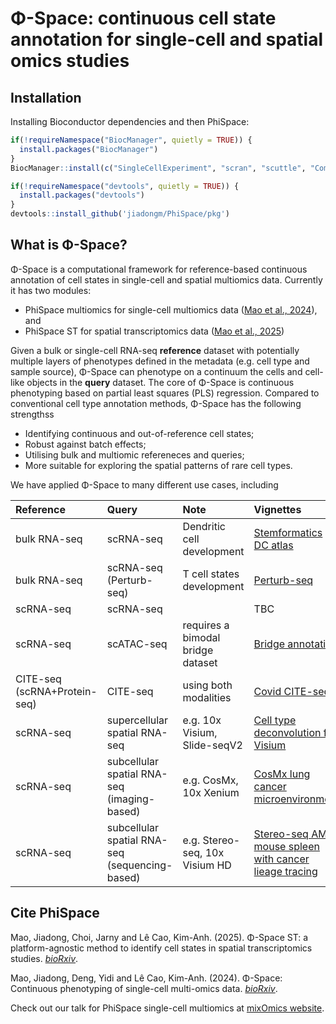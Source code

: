 # Φ-Space: continuous cell state annotation for single-cell and spatial omics studies


## Installation

Installing Bioconductor dependencies and then PhiSpace:
``` r
if(!requireNamespace("BiocManager", quietly = TRUE)) {
  install.packages("BiocManager")
}
BiocManager::install(c("SingleCellExperiment", "scran", "scuttle", "ComplexHeatmap", "SpatialExperiment"))

if(!requireNamespace("devtools", quietly = TRUE)) {
  install.packages("devtools")
}
devtools::install_github('jiadongm/PhiSpace/pkg')
```



## What is Φ-Space?

Φ-Space is a computational framework for reference-based continuous annotation 
of cell states in single-cell and spatial multiomics data. Currently it has two
modules:

- PhiSpace multiomics for single-cell multiomics data ([Mao et al., 2024](https://www.biorxiv.org/content/10.1101/2024.06.19.599787v1)), and
- PhiSpace ST for spatial transcriptomics data ([Mao et al., 2025](https://www.biorxiv.org/content/10.1101/2024.06.19.599787v1))

Given a bulk or single-cell RNA-seq **reference** dataset with potentially multiple 
layers of phenotypes defined in the metadata (e.g. cell type and sample source), 
Φ-Space can phenotype on a continuum the cells and cell-like objects in the **query** dataset. 
The core of Φ-Space is continuous phenotyping based on partial least squares (PLS) regression. 
Compared to conventional cell type annotation methods, Φ-Space has the following strengthss

- Identifying continuous and out-of-reference cell states;
- Robust against batch effects;
- Utilising bulk and multiomic refereneces and queries;
- More suitable for exploring the spatial patterns of rare cell types. 


We have applied Φ-Space to many different use cases, including

| Reference     |      Query    | Note   | Vignettes |
| :------ |    :------   | :------  | :------ |
| bulk RNA-seq  |   scRNA-seq   | Dendritic cell development   | [Stemformatics DC atlas](articles/getting_started.html) |
| bulk RNA-seq  |   scRNA-seq (Perturb-seq)   | T cell states development  | [Perturb-seq](articles/PerturbSeq.html) |
| scRNA-seq     |   scRNA-seq   |  | TBC |
| scRNA-seq     |   scATAC-seq  | requires a bimodal bridge dataset | [Bridge annotation](articles/BridgeAnnotation.html) |
| CITE-seq (scRNA+Protein-seq)  |  CITE-seq   | using both modalities | [Covid CITE-seq](articles/CITE-seq.html) |
| scRNA-seq    |   supercellular spatial RNA-seq | e.g. 10x Visium, Slide-seqV2 | [Cell type deconvolution for Visium](articles/Visium.html) |
| scRNA-seq    |   subcellular spatial RNA-seq (imaging-based) | e.g. CosMx, 10x Xenium | [CosMx lung cancer microenvironment](articles/CosMx.html) |
| scRNA-seq    |   subcellular spatial RNA-seq (sequencing-based) | e.g. Stereo-seq, 10x Visium HD | [Stereo-seq AML mouse spleen with cancer lieage tracing](articles/StereoSeq.html) |



## Cite PhiSpace

Mao, Jiadong, Choi, Jarny and Lê Cao, Kim-Anh. (2025). Φ-Space ST: a platform-agnostic method to identify cell states in spatial transcriptomics studies. [*bioRxiv*](https://www.biorxiv.org/content/10.1101/2025.02.05.636735v1).

Mao, Jiadong, Deng, Yidi and Lê Cao, Kim-Anh. (2024). Φ-Space: Continuous phenotyping of single-cell multi-omics data. [*bioRxiv*](https://www.biorxiv.org/content/10.1101/2024.06.19.599787v1.full).

Check out our talk for PhiSpace single-cell multiomics at [mixOmics website](http://mixomics.org/2024/06/phispace/).

